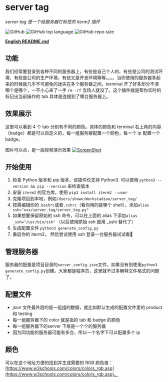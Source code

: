 
# server tag
*server tag 是一个给服务器打标签的 iterm2 插件*

![GitHub](https://img.shields.io/github/license/shawn-bluce/server_tag) 
![GitHub top language](https://img.shields.io/github/languages/top/shawn-bluce/server_tag)
![GitHub repo size](https://img.shields.io/github/repo-size/shawn-bluce/server_tag)

**[English README.md](https://github.com/shawn-bluce/server_tag/blob/master/README_EN.md)**

## 功能
我们经常要登录到各种不同的服务器上，有些是自己个人的、有些是公司的测试环境、有些是公司的生产环境、有些又是开发环境等等。。。。当你使用的服务器多起来的时候就几乎不可避免的迷失在多个服务器之间，terminal 开了好多却分不清哪个是哪个，一不小心来了一手 `rm -rf` 当场人就没了。这个插件就是帮你实时的标记出当前操作的 tab 具体是连接到了哪台服务器上。

## 效果展示
这里可以看到 4 个 tab 分别有不同的颜色。具体的颜色和 terminal 右上角的内容（badge）都是可以自定义的，每一组服务器配置一个颜色，每一个 ip 配置一个badge。

图片可以点，是一段视频演示效果
[![ScreenShot](https://raw.githubusercontent.com/shawn-bluce/pics_home/master/20200822140557.png)](https://www.bilibili.com/video/BV1r64y1c7su/)

## 开始使用
1. 检查 Python 版本和 pip 版本，该插件仅支持 Python3. 可以使用 `python3 --version && pip --version` 来检查版本
2. 安装 `iterm2` 的官方库，使用 `pip3 install iterm2 --user`
3. 克隆项目到本地，例如`/Users/shawn/Workstadion/server_tag/`
4. 按需编辑你的`.bashrc`或者`.zshrc`（看你用的是哪个 shell），添加`alias ssh="xxx/server_tag/server_tag.py"`
5. 如果想要保留原始的 ssh 命令，可以在上面的 alias 下添加`alias _ssh="/usr/bin/ssh"` （以后使用原始 ssh 就用 \_sshi 替代了）
6. 生成配置文件 `python3 generate_config.py`
7. 重启你的 iterm2， 然后尝试使用 ssh 登录一台服务器试试看🎉

## 管理服务器
服务器的配置是项目目录的`server_config.json`文件，如果没有则使用`python3 generate_config.py`创建。大家都是程序员，这里就不过多解释文件格式的问题了。

## 配置文件
* json 文件最外层的是一组组的数据，就比如默认生成的配置文件里的 product 和 testing
* 每一组服务器下的 color 就是指的 tab 和 badge 的颜色
* 每一组服务器下的server 下层是一个个的服务器
* 因为同功能的服务器可能有多台，所以一个名字下可以配置多个 ip

## 颜色
可以在这个地址方便的找到并生成需要的 RGB 颜色值：[https://www.w3schools.com/colors/colors_rgb.asp](https://www.w3schools.com/colors/colors_rgb.asp)。

